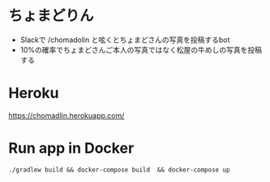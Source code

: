 # ちょまどりん
* Slackで /chomadolin と呟くとちょまどさんの写真を投稿するbot
* 10%の確率でちょまどさんご本人の写真ではなく松屋の牛めしの写真を投稿する

# Heroku
https://chomadlin.herokuapp.com/

# Run app in Docker
`./gradlew build && docker-compose build  && docker-compose up`
